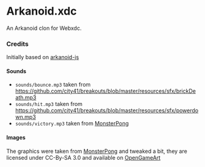 Arkanoid.xdc
===========

An Arkanoid clon for Webxdc.

### Credits

Initially based on [arkanoid-js](https://github.com/delimitry/arkanoid-js)

#### Sounds

* `sounds/bounce.mp3` taken from https://github.com/city41/breakouts/blob/master/resources/sfx/brickDeath.mp3
* `sounds/hit.mp3` taken from https://github.com/city41/breakouts/blob/master/resources/sfx/powerdown.mp3
* `sounds/victory.mp3` taken from [MonsterPong](https://github.com/michelebucelli/monsterpong)

#### Images
The graphics were taken from [MonsterPong](https://github.com/michelebucelli/monsterpong) and tweaked a bit, they are licensed under CC-By-SA 3.0 and available on [OpenGameArt](https://opengameart.org/content/monsterpong-assets)
